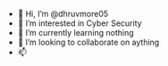 - 👋 Hi, I’m @dhruvmore05
- 👀 I’m interested in Cyber Security
- 🌱 I’m currently learning nothing
- 💞️ I’m looking to collaborate on aything
- 📫

<!---
dhruvmore05/dhruvmore05 is a ✨ special ✨ repository because its `README.md` (this file) appears on your GitHub profile.
You can click the Preview link to take a look at your changes.
--->
